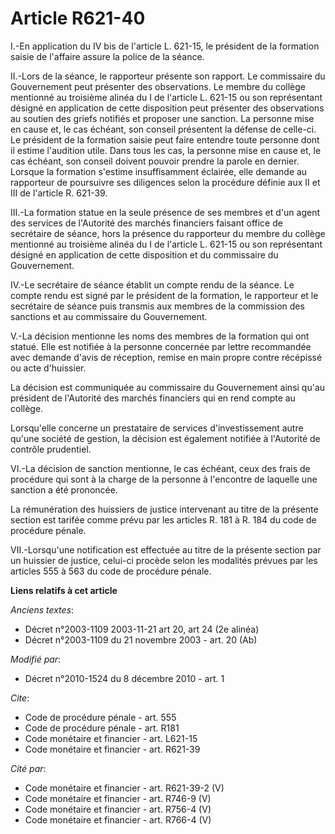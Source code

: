 # Article R621-40

I.-En application du IV bis de l'article L. 621-15, le président de la formation saisie de l'affaire assure la police de la
séance. 

II.-Lors de la séance, le rapporteur présente son rapport. Le commissaire du Gouvernement peut présenter des observations. Le
membre du collège mentionné au troisième alinéa du I de l'article L. 621-15 ou son représentant désigné en application de
cette disposition peut présenter des observations au soutien des griefs notifiés et proposer une sanction. La personne mise
en cause et, le cas échéant, son conseil présentent la défense de celle-ci. Le président de la formation saisie peut faire
entendre toute personne dont il estime l'audition utile. Dans tous les cas, la personne mise en cause et, le cas échéant, son
conseil doivent pouvoir prendre la parole en dernier. Lorsque la formation s'estime insuffisamment éclairée, elle demande au
rapporteur de poursuivre ses diligences selon la procédure définie aux II et III de l'article R. 621-39. 

III.-La formation statue en la seule présence de ses membres et d'un agent des services de l'Autorité des marchés financiers
faisant office de secrétaire de séance, hors la présence du rapporteur du membre du collège mentionné au troisième alinéa du
I de l'article L. 621-15 ou son représentant désigné en application de cette disposition et du commissaire du Gouvernement. 

IV.-Le secrétaire de séance établit un compte rendu de la séance. Le compte rendu est signé par le président de la formation,
le rapporteur et le secrétaire de séance puis transmis aux membres de la commission des sanctions et au commissaire du
Gouvernement.

V.-La décision mentionne les noms des membres de la formation qui ont statué. Elle est notifiée à la personne concernée par
lettre recommandée avec demande d'avis de réception, remise en main propre contre récépissé ou acte d'huissier. 

La décision est communiquée au commissaire du Gouvernement ainsi qu'au président de l'Autorité des marchés financiers qui en
rend compte au collège. 

Lorsqu'elle concerne un prestataire de services d'investissement autre qu'une société de gestion, la décision est également
notifiée à l'Autorité de contrôle prudentiel. 

VI.-La décision de sanction mentionne, le cas échéant, ceux des frais de procédure qui sont à la charge de la personne à
l'encontre de laquelle une sanction a été prononcée. 

La rémunération des huissiers de justice intervenant au titre de la présente section est tarifée comme prévu par les articles
R. 181 à R. 184 du code de procédure pénale. 

VII.-Lorsqu'une notification est effectuée au titre de la présente section par un huissier de justice, celui-ci procède selon
les modalités prévues par les articles 555 à 563 du code de procédure pénale.

**Liens relatifs à cet article**

_Anciens textes_:

  - Décret n°2003-1109 2003-11-21 art 20, art 24 (2e alinéa)
  - Décret n°2003-1109 du 21 novembre 2003 - art. 20 (Ab)

_Modifié par_:

  - Décret n°2010-1524 du 8 décembre 2010 - art. 1

_Cite_:

  - Code de procédure pénale - art. 555
  - Code de procédure pénale - art. R181
  - Code monétaire et financier - art. L621-15
  - Code monétaire et financier - art. R621-39

_Cité par_:

  - Code monétaire et financier - art. R621-39-2 (V)
  - Code monétaire et financier - art. R746-9 (V)
  - Code monétaire et financier - art. R756-4 (V)
  - Code monétaire et financier - art. R766-4 (V)
